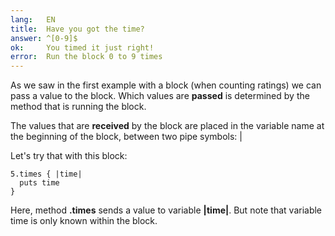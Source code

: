 ```yaml
---
lang:   EN
title:  Have you got the time?
answer: ^[0-9]$
ok:     You timed it just right!
error:  Run the block 0 to 9 times
---
```


As we saw in the first example with a block (when counting ratings) we can pass a value to the block. Which values are __passed__ is determined by the method that is running the block.

The values that are __received__ by the block are placed in the variable name at the beginning of the block, between two pipe symbols: |

Let's try that with this block:

    5.times { |time|
      puts time
    }

Here, method __.times__ sends a value to variable __|time|__. But note that variable time is only known within the block.
